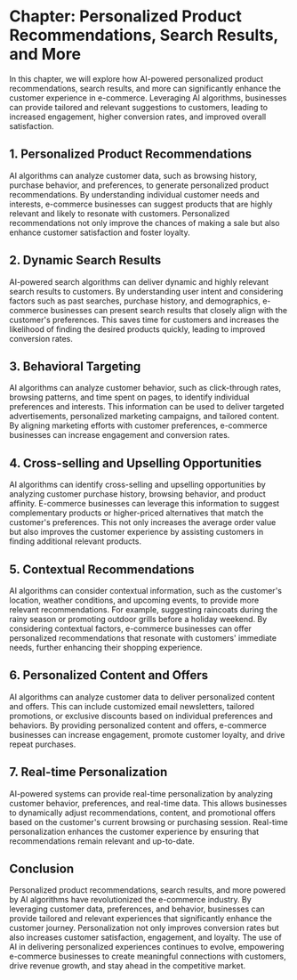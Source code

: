 Chapter: Personalized Product Recommendations, Search Results, and More
=======================================================================

In this chapter, we will explore how AI-powered personalized product recommendations, search results, and more can significantly enhance the customer experience in e-commerce. Leveraging AI algorithms, businesses can provide tailored and relevant suggestions to customers, leading to increased engagement, higher conversion rates, and improved overall satisfaction.

**1. Personalized Product Recommendations**
-------------------------------------------

AI algorithms can analyze customer data, such as browsing history, purchase behavior, and preferences, to generate personalized product recommendations. By understanding individual customer needs and interests, e-commerce businesses can suggest products that are highly relevant and likely to resonate with customers. Personalized recommendations not only improve the chances of making a sale but also enhance customer satisfaction and foster loyalty.

**2. Dynamic Search Results**
-----------------------------

AI-powered search algorithms can deliver dynamic and highly relevant search results to customers. By understanding user intent and considering factors such as past searches, purchase history, and demographics, e-commerce businesses can present search results that closely align with the customer's preferences. This saves time for customers and increases the likelihood of finding the desired products quickly, leading to improved conversion rates.

**3. Behavioral Targeting**
---------------------------

AI algorithms can analyze customer behavior, such as click-through rates, browsing patterns, and time spent on pages, to identify individual preferences and interests. This information can be used to deliver targeted advertisements, personalized marketing campaigns, and tailored content. By aligning marketing efforts with customer preferences, e-commerce businesses can increase engagement and conversion rates.

**4. Cross-selling and Upselling Opportunities**
------------------------------------------------

AI algorithms can identify cross-selling and upselling opportunities by analyzing customer purchase history, browsing behavior, and product affinity. E-commerce businesses can leverage this information to suggest complementary products or higher-priced alternatives that match the customer's preferences. This not only increases the average order value but also improves the customer experience by assisting customers in finding additional relevant products.

**5. Contextual Recommendations**
---------------------------------

AI algorithms can consider contextual information, such as the customer's location, weather conditions, and upcoming events, to provide more relevant recommendations. For example, suggesting raincoats during the rainy season or promoting outdoor grills before a holiday weekend. By considering contextual factors, e-commerce businesses can offer personalized recommendations that resonate with customers' immediate needs, further enhancing their shopping experience.

**6. Personalized Content and Offers**
--------------------------------------

AI algorithms can analyze customer data to deliver personalized content and offers. This can include customized email newsletters, tailored promotions, or exclusive discounts based on individual preferences and behaviors. By providing personalized content and offers, e-commerce businesses can increase engagement, promote customer loyalty, and drive repeat purchases.

**7. Real-time Personalization**
--------------------------------

AI-powered systems can provide real-time personalization by analyzing customer behavior, preferences, and real-time data. This allows businesses to dynamically adjust recommendations, content, and promotional offers based on the customer's current browsing or purchasing session. Real-time personalization enhances the customer experience by ensuring that recommendations remain relevant and up-to-date.

**Conclusion**
--------------

Personalized product recommendations, search results, and more powered by AI algorithms have revolutionized the e-commerce industry. By leveraging customer data, preferences, and behavior, businesses can provide tailored and relevant experiences that significantly enhance the customer journey. Personalization not only improves conversion rates but also increases customer satisfaction, engagement, and loyalty. The use of AI in delivering personalized experiences continues to evolve, empowering e-commerce businesses to create meaningful connections with customers, drive revenue growth, and stay ahead in the competitive market.
